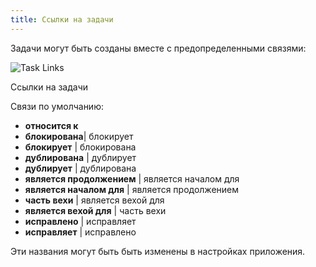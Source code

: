 ```yaml
---
title: Ссылки на задачи
---
```


Задачи могут быть созданы вместе с предопределенными связями:

![Task Links](/images/v1/task-links.png)

Ссылки на задачи

Связи по умолчанию:


-   **относится к**
-   **блокирована**| блокирует
-   **блокирует** | блокирована
-   **дублирована** | дублирует
-   **дублирует** | дублирована
-   **является продолжением** | является началом для
-   **является началом для** | является продолжением
-   **часть вехи** | является вехой для
-   **является вехой для** | часть вехи
-   **исправлено** | исправляет
-   **исправляет** | исправлено

Эти названия могут быть быть изменены в настройках приложения.
